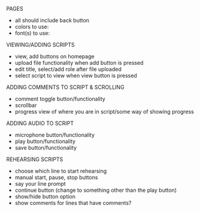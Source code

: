 PAGES
- all should include back button
- colors to use: 
- font(s) to use: 

VIEWING/ADDING SCRIPTS
- view, add buttons on homepage
- upload file functionality when add button is pressed
- edit title, select/add role after file uploaded
- select script to view when view button is pressed

ADDING COMMENTS TO SCRIPT & SCROLLING
- comment toggle button/functionality
- scrollbar
- progress view of where you are in script/some way of showing progress

ADDING AUDIO TO SCRIPT
- microphone button/functionality
- play button/functionality
- save button/functionality

REHEARSING SCRIPTS
- choose which line to start rehearsing
- manual start, pause, stop buttons
- say your line prompt
- continue button (change to something other than the play button)
- show/hide button option
- show comments for lines that have comments?